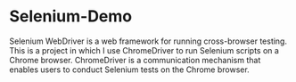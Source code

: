 # Selenium-Demo
Selenium WebDriver is a web framework for running cross-browser testing. This is a project in which I use ChromeDriver to run Selenium scripts on a Chrome browser. ChromeDriver is a communication mechanism that enables users to conduct Selenium tests on the Chrome browser.
